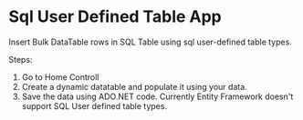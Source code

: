 # Sql User Defined Table App

Insert Bulk DataTable rows in SQL Table using sql user-defined table types.

Steps:

1. Go to Home Controll <br/>
2. Create a dynamic datatable and populate it using your data.  <br/>
3. Save the data using ADO.NET code. Currently Entity Framework doesn't support SQL User defined table types. 
